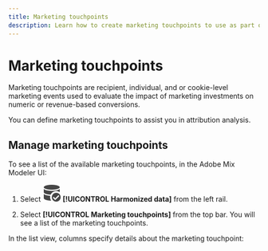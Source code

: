 ```yaml
---
title: Marketing touchpoints
description: Learn how to create marketing touchpoints to use as part of harmonizing your data in Adobe Mix Modeler.
---
```


# Marketing touchpoints

Marketing touchpoints are recipient, individual, and or cookie-level marketing events used to evaluate the impact of marketing investments on numeric or revenue-based conversions.

You can define marketing touchpoints to assist you in attribution analysis.

## Manage marketing touchpoints

To see a list of the available marketing touchpoints, in the Adobe Mix Modeler UI:

1. Select ![DataSearch](../assets/icons/DataCheck.svg) **[!UICONTROL Harmonized data]** from the left rail.
   
1. Select **[!UICONTROL Marketing touchpoints]** from the top bar. You will see a list of the marketing touchpoints.

In the list view, columns specify details about the marketing touchpoint:


